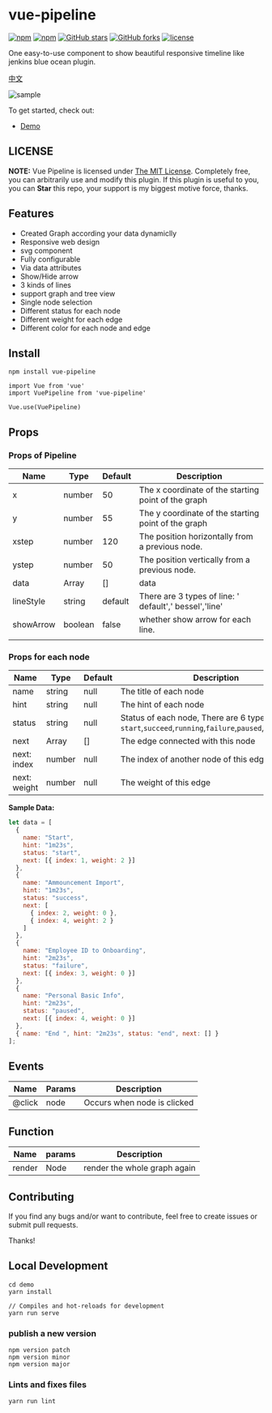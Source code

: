 # vue-pipeline

[![npm](https://img.shields.io/npm/v/vue-pipeline.svg)](https://www.npmjs.com/package/vue-pipeline)
[![npm](https://img.shields.io/npm/dt/vue-pipeline.svg)](https://www.npmjs.com/package/vue-pipeline)
[![GitHub stars](https://img.shields.io/github/stars/jinfang134/vue-pipeline.svg?style=social&label=Stars&style=for-the-badge)](https://github.com/jinfang134/vue-pipeline/stargazers)
[![GitHub forks](https://img.shields.io/github/forks/jinfang134/vue-pipeline.svg?style=social&label=Fork&style=for-the-badge)](https://github.com/jinfang134/vue-pipeline/network)
[![license](https://img.shields.io/github/license/mashape/apistatus.svg)](https://github.com/jinfang134/vue-pipeline/blob/master/LICENSE)

One easy-to-use component to show beautiful responsive timeline like jenkins blue ocean plugin.

[中文](https://github.com/jinfang134/vue-pipeline/blob/master/docs/cn.md)

![sample](https://github.com/jinfang134/vue-pipeline/raw/master/resources/sample.png)

To get started, check out:

- [Demo](https://jinfang134.github.io/vue-pipeline/)

## LICENSE

**NOTE:** Vue Pipeline is licensed under [The MIT License](https://github.com/jinfang134/vue-pipeline/blob/master/LICENSE). Completely free, you can arbitrarily use and modify this plugin. If this plugin is useful to you, you can **Star** this repo, your support is my biggest motive force, thanks.

## Features

- Created Graph according your data dynamiclly
- Responsive web design
- svg component
- Fully configurable
- Via data attributes
- Show/Hide arrow
- 3 kinds of lines
- support graph and tree view
- Single node selection
- Different status for each node
- Different weight for each edge
- Different color for each node and edge

## Install

```
npm install vue-pipeline
```

```
import Vue from 'vue'
import VuePipeline from 'vue-pipeline'

Vue.use(VuePipeline)

```

## Props

### Props of Pipeline

| Name      | Type    | Default | Description                                            |
| --------- | ------- | ------- | ------------------------------------------------------ |
| x         | number  | 50      | The x coordinate of the starting point of the graph    |
| y         | number  | 55      | The y coordinate of the starting point of the graph    |
| xstep     | number  | 120     | The position horizontally from a previous node.        |
| ystep     | number  | 50      | The position vertically from a previous node.          |
| data      | Array   | []      | data                                                   |
| lineStyle | string  | default | There are 3 types of line: ' default',' bessel','line' |
| showArrow | boolean | false   | whether show arrow for each line.                      |
|           |         |         |                                                        |

### Props for each node

| Name         | Type   | Default | Description                                                                                                      |
| ------------ | ------ | ------- | ---------------------------------------------------------------------------------------------------------------- |
| name         | string | null    | The title of each node                                                                                           |
| hint         | string | null    | The hint of each node                                                                                            |
| status       | string | null    | Status of each node, There are 6 type of status: `start`,`succeed`,`running`,`failure`,`paused`,`unstable`,`end` |
| next         | Array  | []      | The edge connected with this node                                                                                |
| next: index  | number | null    | The index of another node of this edge                                                                           |
| next: weight | number | null    | The weight of this edge                                                                                          |

**Sample Data:**

```javascript
let data = [
  {
    name: "Start",
    hint: "1m23s",
    status: "start",
    next: [{ index: 1, weight: 2 }]
  },
  {
    name: "Ammouncement Import",
    hint: "1m23s",
    status: "success",
    next: [
      { index: 2, weight: 0 },
      { index: 4, weight: 2 }
    ]
  },
  {
    name: "Employee ID to Onboarding",
    hint: "2m23s",
    status: "failure",
    next: [{ index: 3, weight: 0 }]
  },
  {
    name: "Personal Basic Info",
    hint: "2m23s",
    status: "paused",
    next: [{ index: 4, weight: 0 }]
  },
  { name: "End ", hint: "2m23s", status: "end", next: [] }
];
```

## Events

| Name   | Params | Description                 |
| ------ | ------ | --------------------------- |
| @click | node   | Occurs when node is clicked |

## Function

| Name   | params | Description                  |
| ------ | ------ | ---------------------------- |
| render | Node   | render the whole graph again |

## Contributing

If you find any bugs and/or want to contribute, feel free to create issues or submit pull requests.

Thanks!

## Local Development

```
cd demo
yarn install

// Compiles and hot-reloads for development
yarn run serve
```

### publish a new version

```
npm version patch
npm version minor
npm version major
```

### Lints and fixes files

```
yarn run lint
```
